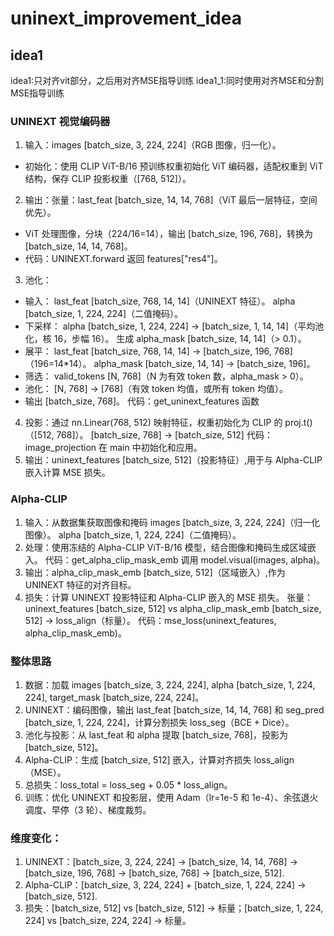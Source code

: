 # uninext_improvement_idea
## idea1 
idea1:只对齐vit部分，之后用对齐MSE指导训练
idea1_1:同时使用对齐MSE和分割MSE指导训练
### UNINEXT 视觉编码器
1. 输入：images [batch_size, 3, 224, 224]（RGB 图像，归一化）。
- 初始化：使用 CLIP ViT-B/16 预训练权重初始化 ViT 编码器，适配权重到 ViT 结构，保存 CLIP 投影权重（[768, 512]）。
2. 输出：张量：last_feat [batch_size, 14, 14, 768]（ViT 最后一层特征，空间优先）。
- ViT 处理图像，分块（224/16=14），输出 [batch_size, 196, 768]，转换为 [batch_size, 14, 14, 768]。
- 代码：UNINEXT.forward 返回 features["res4"]。
3. 池化：
- 输入：
last_feat [batch_size, 768, 14, 14]（UNINEXT 特征）。
alpha [batch_size, 1, 224, 224]（二值掩码）。
- 下采样：
alpha [batch_size, 1, 224, 224] → [batch_size, 1, 14, 14]（平均池化，核 16，步幅 16）。
生成 alpha_mask [batch_size, 14, 14]（> 0.1）。
- 展平：
last_feat [batch_size, 768, 14, 14] → [batch_size, 196, 768]（196=14*14）。
alpha_mask [batch_size, 14, 14] → [batch_size, 196]。
- 筛选：
valid_tokens [N, 768]（N 为有效 token 数，alpha_mask > 0）。
- 池化：
[N, 768] → [768]（有效 token 均值，或所有 token 均值）。
- 输出 [batch_size, 768]。
代码：get_uninext_features 函数
4. 投影：通过 nn.Linear(768, 512) 映射特征，权重初始化为 CLIP 的 proj.t()（[512, 768]）。
[batch_size, 768] → [batch_size, 512]
代码：image_projection 在 main 中初始化和应用。
5. 输出：uninext_features [batch_size, 512]（投影特征）,用于与 Alpha-CLIP 嵌入计算 MSE 损失。
### Alpha-CLIP
1. 输入：从数据集获取图像和掩码
images [batch_size, 3, 224, 224]（归一化图像）。
alpha [batch_size, 1, 224, 224]（二值掩码）。
2. 处理：使用冻结的 Alpha-CLIP ViT-B/16 模型，结合图像和掩码生成区域嵌入。
代码：get_alpha_clip_mask_emb 调用 model.visual(images, alpha)。
3. 输出：alpha_clip_mask_emb [batch_size, 512]（区域嵌入）,作为 UNINEXT 特征的对齐目标。
4. 损失：计算 UNINEXT 投影特征和 Alpha-CLIP 嵌入的 MSE 损失。
张量：uninext_features [batch_size, 512] vs alpha_clip_mask_emb [batch_size, 512] → loss_align（标量）。
代码：mse_loss(uninext_features, alpha_clip_mask_emb)。
### 整体思路
1. 数据：加载 images [batch_size, 3, 224, 224], alpha [batch_size, 1, 224, 224], target_mask [batch_size, 224, 224]。
2. UNINEXT：编码图像，输出 last_feat [batch_size, 14, 14, 768] 和 seg_pred [batch_size, 1, 224, 224]，计算分割损失 loss_seg（BCE + Dice）。
3. 池化与投影：从 last_feat 和 alpha 提取 [batch_size, 768]，投影为 [batch_size, 512]。
4. Alpha-CLIP：生成 [batch_size, 512] 嵌入，计算对齐损失 loss_align（MSE）。
5. 总损失：loss_total = loss_seg + 0.05 * loss_align。
6. 训练：优化 UNINEXT 和投影层，使用 Adam（lr=1e-5 和 1e-4）、余弦退火调度、早停（3 轮）、梯度裁剪。
### 维度变化：
1. UNINEXT：[batch_size, 3, 224, 224] → [batch_size, 14, 14, 768] → [batch_size, 196, 768] → [batch_size, 768] → [batch_size, 512].
2. Alpha-CLIP：[batch_size, 3, 224, 224] + [batch_size, 1, 224, 224] → [batch_size, 512].
3. 损失：[batch_size, 512] vs [batch_size, 512] → 标量；[batch_size, 1, 224, 224] vs [batch_size, 224, 224] → 标量。
